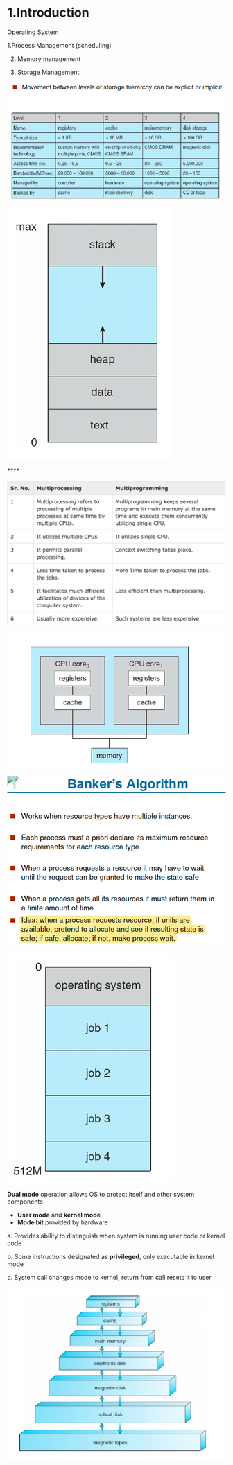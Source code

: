 # 1.Introduction

Operating System 

1.Process Management \(scheduling\) 

2. Memory management

3. Storage Management

![Performance of Various Level of Storages](../.gitbook/assets/image%20%2855%29.png)

![Storage and Device Hierarchy ](../.gitbook/assets/image%20%28131%29.png)

\*\*\*\*

![How modern computer works](../.gitbook/assets/image%20%28143%29.png)

![A dual core design](../.gitbook/assets/image%20%2884%29.png)

![Difference between Multi-processing vs Multi-programming](../.gitbook/assets/image%20%28145%29.png)

![Memory Layout of Multi-programmed System](../.gitbook/assets/image%20%2863%29.png)

**Dual mode** operation allows OS to protect itself and other system components

* **User mode** and **kernel mode** 
* **Mode bit** provided by hardware

a. Provides ability to distinguish when system is running user code or kernel code

b. Some instructions designated as **privileged**, only executable in kernel mode

c. System call changes mode to kernel, return from call resets it to user

![](../.gitbook/assets/image%20%28129%29.png)

